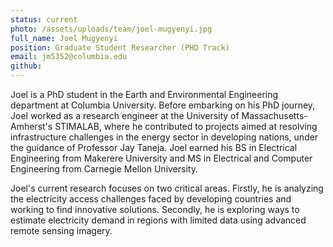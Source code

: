 ```yaml
---
status: current
photo: /assets/uploads/team/joel-mugyenyi.jpg
full_name: Joel Mugyenyi
position: Graduate Student Researcher (PHD Track)
email: jm5352@columbia.edu
github:
---
```

Joel is a  PhD student in the Earth and Environmental Engineering department at Columbia University. Before embarking on his PhD journey, Joel worked as a research engineer at the University of Massachusetts-Amherst's STIMALAB, where he contributed to projects aimed at resolving infrastructure challenges in the energy sector in developing nations, under the guidance of Professor Jay Taneja. Joel earned his BS in Electrical Engineering from Makerere University and MS in Electrical and Computer Engineering from Carnegie Mellon University.

Joel's current research focuses on two critical areas. Firstly, he is analyzing the electricity access challenges faced by developing countries and working to find innovative solutions. Secondly, he is exploring ways to estimate electricity demand in regions with limited data using advanced remote sensing imagery.
